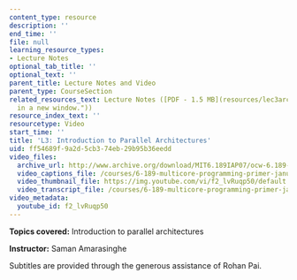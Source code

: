 ```yaml
---
content_type: resource
description: ''
end_time: ''
file: null
learning_resource_types:
- Lecture Notes
optional_tab_title: ''
optional_text: ''
parent_title: Lecture Notes and Video
parent_type: CourseSection
related_resources_text: Lecture Notes ([PDF - 1.5 MB](resources/lec3architctre "Open
  in a new window."))
resource_index_text: ''
resourcetype: Video
start_time: ''
title: 'L3: Introduction to Parallel Architectures'
uid: ff54689f-9a2d-5cb3-74eb-29b95b36eedd
video_files:
  archive_url: http://www.archive.org/download/MIT6.189IAP07/ocw-6.189-iap07-lec03_300k.mp4
  video_captions_file: /courses/6-189-multicore-programming-primer-january-iap-2007/98d868cf46045a809a44f970da75dec9_f2_lvRuqp50.vtt
  video_thumbnail_file: https://img.youtube.com/vi/f2_lvRuqp50/default.jpg
  video_transcript_file: /courses/6-189-multicore-programming-primer-january-iap-2007/d8d50f5afa5a5622eca63c16fd3fbcd8_f2_lvRuqp50.pdf
video_metadata:
  youtube_id: f2_lvRuqp50
---
```


**Topics covered:** Introduction to parallel architectures

**Instructor:** Saman Amarasinghe

Subtitles are provided through the generous assistance of Rohan Pai.